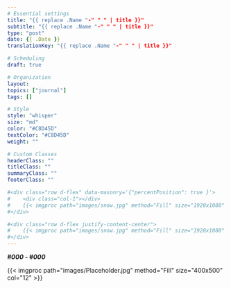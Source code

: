 ```yaml
---
# Essential settings
title: "{{ replace .Name "-" " " | title }}"
subtitle: "{{ replace .Name "-" " " | title }}"
type: "post"
date: {{ .Date }}
translationKey: "{{ replace .Name "-" " " | title }}"

# Scheduling
draft: true

# Organization
layout:
topics: ["journal"]
tags: []

# Style
style: "whisper"
size: "md"
color: "#C8D45D"
textColor: "#C8D45D"
weight: ""

# Custom Classes
headerClass: ""
titleClass: ""
summaryClass: ""
footerClass: ""

#<div class="row d-flex" data-masonry='{"percentPosition": true }'>
#    <div class="col-1"></div>
#    {{< imgproc path="images/snow.jpg" method="Fill" size="1920x1080" col="8" >}}
#</div>

#<div class="row d-flex justify-content-center">
#    {{< imgproc path="images/snow.jpg" method="Fill" size="1920x1080" col="8" >}}
#</div>
---
```


***#000 - #000***

<div class="row d-flex justify-content-center">
    {{< imgproc path="images/Placeholder.jpg" method="Fill" size="400x500" col="12" >}}
</div>